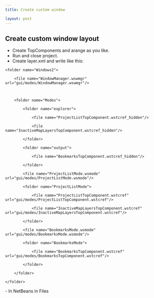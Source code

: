 ```yaml
---
title: Create custom window

layout: post
---
```



## Create custom window layout

- Create TopComponents and arange as you like.  
- Run and close project.
- Create layer.xml and write like this:  
<filesystem>

    <folder name="Windows2">

        <file name="WindowManager.wswmgr" url="gui/modes/WindowManager.wswmgr"/>

        

        <folder name="Modes">

            <folder name="explorer">

                <file name="ProjectListTopComponent.wstcref_hidden"/>

                <file name="InactiveMapLayersTopComponent.wstcref_hidden"/>

            </folder>

            <folder name="output">

                <file name="BookmarksTopComponent.wstcref_hidden"/>

            </folder>

            <file name="ProjectListMode.wsmode" url="gui/modes/ProjectListMode.wsmode"/>

            <folder name="ProjectListMode">

                <file name="ProjectListTopComponent.wstcref" url="gui/modes/ProjectListTopComponent.wstcref"/>

                <file name="InactiveMapLayersTopComponent.wstcref" url="gui/modes/InactiveMapLayersTopComponent.wstcref"/>

            </folder>

            <file name="BookmarksMode.wsmode" url="gui/modes/BookmarksMode.wsmode"/>

            <folder name="BookmarksMode">

                <file name="BookmarksTopComponent.wstcref" url="gui/modes/BookmarksTopComponent.wstcref"/>

            </folder>

        </folder>

    </folder>

</filesystem>
- In NetBeans in Files


